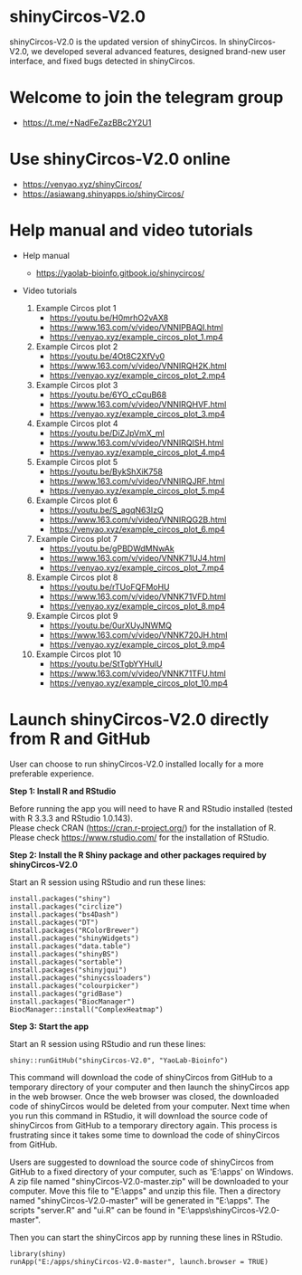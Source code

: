 #	shinyCircos-V2.0
shinyCircos-V2.0 is the updated version of shinyCircos.
In shinyCircos-V2.0, we developed several advanced features, designed brand-new user interface, and fixed bugs detected in shinyCircos.

#	Welcome to join the telegram group

- https://t.me/+NadFeZazBBc2Y2U1  

#	Use shinyCircos-V2.0 online

- https://venyao.xyz/shinyCircos/
- https://asiawang.shinyapps.io/shinyCircos/

#	Help manual and video tutorials

- Help manual
	+ https://yaolab-bioinfo.gitbook.io/shinycircos/

- Video tutorials
	1. Example Circos plot 1
		+ https://youtu.be/H0mrhO2vAX8
		+ https://www.163.com/v/video/VNNIPBAQI.html
		+ https://venyao.xyz/example_circos_plot_1.mp4
	2. Example Circos plot 2
		+ https://youtu.be/4Ot8C2XfVy0
		+ https://www.163.com/v/video/VNNIRQH2K.html
		+ https://venyao.xyz/example_circos_plot_2.mp4
	3. Example Circos plot 3
		+ https://youtu.be/6YO_cCquB68
		+ https://www.163.com/v/video/VNNIRQHVF.html
		+ https://venyao.xyz/example_circos_plot_3.mp4
	4. Example Circos plot 4
		+ https://youtu.be/DiZJpVmX_mI
		+ https://www.163.com/v/video/VNNIRQISH.html
		+ https://venyao.xyz/example_circos_plot_4.mp4
	5. Example Circos plot 5
		+ https://youtu.be/BykShXiK758
		+ https://www.163.com/v/video/VNNIRQJRF.html
		+ https://venyao.xyz/example_circos_plot_5.mp4
	6. Example Circos plot 6
		+ https://youtu.be/S_agqN63IzQ
		+ https://www.163.com/v/video/VNNIRQG2B.html
		+ https://venyao.xyz/example_circos_plot_6.mp4
	7. Example Circos plot 7
		+ https://youtu.be/gPBDWdMNwAk
		+ https://www.163.com/v/video/VNNK71UJ4.html
		+ https://venyao.xyz/example_circos_plot_7.mp4
	8. Example Circos plot 8
		+ https://youtu.be/rTUoFQFMoHU
		+ https://www.163.com/v/video/VNNK71VFD.html
		+ https://venyao.xyz/example_circos_plot_8.mp4
	9. Example Circos plot 9
		+ https://youtu.be/0urXUyJNWMQ
		+ https://www.163.com/v/video/VNNK720JH.html
		+ https://venyao.xyz/example_circos_plot_9.mp4
	10. Example Circos plot 10
		+ https://youtu.be/StTgbYYHulU
		+ https://www.163.com/v/video/VNNK71TFU.html
		+ https://venyao.xyz/example_circos_plot_10.mp4

#	Launch shinyCircos-V2.0 directly from R and GitHub

User can choose to run shinyCircos-V2.0 installed locally for a more preferable experience.

**Step 1: Install R and RStudio**

Before running the app you will need to have R and RStudio installed (tested with R 3.3.3 and RStudio 1.0.143).  
Please check CRAN (<a href="https://cran.r-project.org/" target="_blank">https://cran.r-project.org/</a>) for the installation of R.  
Please check <a href="https://www.rstudio.com/" target="_blank">https://www.rstudio.com/</a> for the installation of RStudio.  

**Step 2: Install the R Shiny package and other packages required by shinyCircos-V2.0**

Start an R session using RStudio and run these lines:  
```
install.packages("shiny")
install.packages("circlize")
install.packages("bs4Dash")
install.packages("DT")
install.packages("RColorBrewer")
install.packages("shinyWidgets")
install.packages("data.table")
install.packages("shinyBS")
install.packages("sortable")
install.packages("shinyjqui")
install.packages("shinycssloaders")
install.packages("colourpicker")
install.packages("gridBase")
install.packages("BiocManager")
BiocManager::install("ComplexHeatmap")
```

**Step 3: Start the app**  

Start an R session using RStudio and run these lines:  
```
shiny::runGitHub("shinyCircos-V2.0", "YaoLab-Bioinfo")  
```
This command will download the code of shinyCircos from GitHub to a temporary directory of your computer and then launch the shinyCircos app in the web browser. Once the web browser was closed, the downloaded code of shinyCircos would be deleted from your computer. Next time when you run this command in RStudio, it will download the source code of shinyCircos from GitHub to a temporary directory again. This process is frustrating since it takes some time to download the code of shinyCircos from GitHub.  

Users are suggested to download the source code of shinyCircos from GitHub to a fixed directory of your computer, such as 'E:\apps' on Windows. A zip file named "shinyCircos-V2.0-master.zip" will be downloaded to your computer. Move this file to "E:\apps" and unzip this file. Then a directory named "shinyCircos-V2.0-master" will be generated in "E:\apps". The scripts "server.R" and "ui.R" can be found in "E:\apps\shinyCircos-V2.0-master".

Then you can start the shinyCircos app by running these lines in RStudio.  
```
library(shiny)
runApp("E:/apps/shinyCircos-V2.0-master", launch.browser = TRUE)
```

